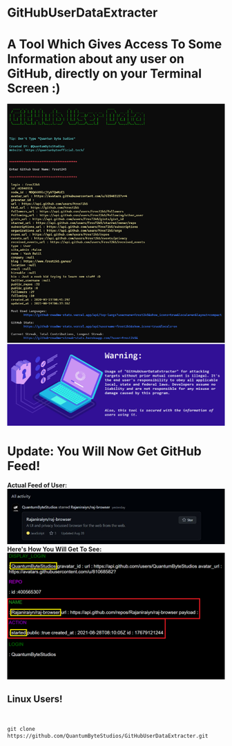 # GitHubUserDataExtracter <!--<img src='https://raw.githubusercontent.com/Rajaniraiyn/GitHubUserDataExtracter/main/octocat.png' height=40>-->
# A Tool Which Gives Access To Some Information about any user on GitHub, directly on your Terminal Screen :)
<img src="Data/Images/GitHubUserDataPreviewImg.png" alt="Preview">
<img src="Data/Images/warning.png" alt="Preview">
<!--<img src="GitHubUserDataPreviewImgTermux.jpeg" alt="Preview">-->
<br>
<h1>Update: You Will Now Get GitHub Feed!</h1>
<b>Actual Feed of User: </b><br>
<img src="Data/Images/GitHubUserDataFeedPreviewImg.png" alt="Preview">
<b>Here's How You Will Get To See: </b><br>
<img src="Data/Images/GitHubUserDataFeedRawPreviewImg.png" alt="Preview">
<br>
<h2>Linux Users!</h2><br>

    git clone https://github.com/QuantumByteStudios/GitHubUserDataExtracter.git
